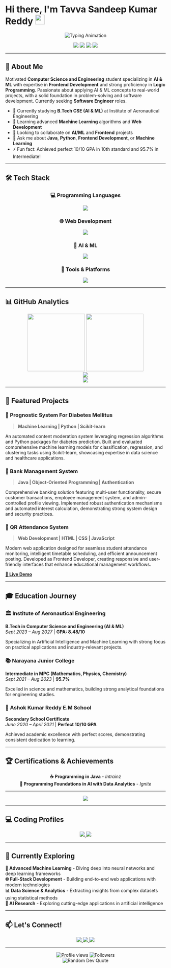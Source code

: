 # Hi there, I'm Tavva Sandeep Kumar Reddy <img src="https://media.giphy.com/media/hvRJCLFzcasrR4ia7z/giphy.gif" width="30">

<div align="center">
  <img src="https://readme-typing-svg.herokuapp.com/?lines=CSE+Student+(AI+%26+ML);Frontend+Developer;Machine+Learning+Enthusiast;Problem+Solver&font=Fira%20Code&center=true&width=380&height=50&duration=4000&pause=1000" alt="Typing Animation">
</div>

<p align="center">
  <img src="https://img.shields.io/badge/🎓-CSE%20AI%20%26%20ML%20Student-blue?style=flat-square" />
  <img src="https://img.shields.io/badge/📊-8.48%20GPA-green?style=flat-square" />
  <img src="https://img.shields.io/badge/🏆-Java%20Certified-gold?style=flat-square" />
  <img src="https://img.shields.io/badge/💼-Open%20to%20Opportunities-brightgreen?style=flat-square" />
</p>

---

## 🚀 About Me

Motivated **Computer Science and Engineering** student specializing in **AI & ML** with expertise in **Frontend Development** and strong proficiency in **Logic Programming**. Passionate about applying AI & ML concepts to real-world projects, with a solid foundation in problem-solving and software development. Currently seeking **Software Engineer** roles.

- 🔭 Currently studying **B.Tech CSE (AI & ML)** at Institute of Aeronautical Engineering
- 🌱 Learning advanced **Machine Learning** algorithms and **Web Development**
- 👯 Looking to collaborate on **AI/ML** and **Frontend** projects
- 💬 Ask me about **Java**, **Python**, **Frontend Development**, or **Machine Learning**
- ⚡ Fun fact: Achieved perfect 10/10 GPA in 10th standard and 95.7% in Intermediate!

---

## 🛠️ Tech Stack

<div align="center">

### 💻 Programming Languages
<a href="https://skillicons.dev">
  <img src="https://skillicons.dev/icons?i=java,python" />
</a>

### 🌐 Web Development  
<a href="https://skillicons.dev">
  <img src="https://skillicons.dev/icons?i=html,css,javascript,nodejs" />
</a>

### 🤖 AI & ML
<a href="https://skillicons.dev">
  <img src="https://skillicons.dev/icons?i=python" />
</a>

### 🔧 Tools & Platforms
<a href="https://skillicons.dev">
  <img src="https://skillicons.dev/icons?i=git,github,postman" />
</a>

</div>

---

## 📊 GitHub Analytics

<div align="center">
  <img height="180em" src="https://github-readme-stats.vercel.app/api?username=SandeepReddy100&show_icons=true&theme=tokyonight&include_all_commits=true&count_private=true&hide_border=true"/>
  <img height="180em" src="https://github-readme-stats.vercel.app/api/top-langs/?username=SandeepReddy100&layout=compact&langs_count=8&theme=tokyonight&hide_border=true"/>
</div>

<div align="center">
  <img src="https://github-readme-streak-stats.herokuapp.com/?user=SandeepReddy100&theme=tokyonight&hide_border=true"/>
</div>

<div align="center">
  <img src="https://github-readme-activity-graph.vercel.app/graph?username=SandeepReddy100&bg_color=1a1b27&color=70a5fd&line=70a5fd&point=ffb86c&area=true&hide_border=true"/>
</div>

---

## 🚀 Featured Projects

### 🏥 Prognostic System For Diabetes Mellitus
> **Machine Learning | Python | Scikit-learn**

An automated content moderation system leveraging regression algorithms and Python packages for diabetes prediction. Built and evaluated comprehensive machine learning models for classification, regression, and clustering tasks using Scikit-learn, showcasing expertise in data science and healthcare applications.

### 🏦 Bank Management System  
> **Java | Object-Oriented Programming | Authentication**

Comprehensive banking solution featuring multi-user functionality, secure customer transactions, employee management system, and admin-controlled profile viewing. Implemented robust authentication mechanisms and automated interest calculation, demonstrating strong system design and security practices.

### 📱 QR Attendance System
> **Web Development | HTML | CSS | JavaScript**

Modern web application designed for seamless student attendance monitoring, intelligent timetable scheduling, and efficient announcement posting. Developed as Frontend Developer, creating responsive and user-friendly interfaces that enhance educational management workflows.

**[🔗 Live Demo](https://iareattendancemgmt.vercel.app)**

---

## 🎓 Education Journey

### 🏛️ **Institute of Aeronautical Engineering**
**B.Tech in Computer Science and Engineering (AI & ML)**  
*Sept 2023 – Aug 2027* | **GPA: 8.48/10**

Specializing in Artificial Intelligence and Machine Learning with strong focus on practical applications and industry-relevant projects.

### 📚 **Narayana Junior College**
**Intermediate in MPC (Mathematics, Physics, Chemistry)**  
*Sept 2021 – Aug 2023* | **95.7%**

Excelled in science and mathematics, building strong analytical foundations for engineering studies.

### 🏫 **Ashok Kumar Reddy E.M School**
**Secondary School Certificate**  
*June 2020 – April 2021* | **Perfect 10/10 GPA**

Achieved academic excellence with perfect scores, demonstrating consistent dedication to learning.

---

## 🏆 Certifications & Achievements

<div align="center">

**☕ Programming in Java** - *Intrainz*  
**🤖 Programming Foundations in AI with Data Analytics** - *Ignite*

</div>

---

<div align="center">
  <img src="https://github-profile-trophy.vercel.app/?username=SandeepReddy100&theme=tokyonight&no-frame=true&no-bg=true&margin-w=15&column=7"/>
</div>

---

## 💻 Coding Profiles

<div align="center">
  <a href="https://leetcode.com/u/sandeep-reddy-08/">
    <img src="https://img.shields.io/badge/LeetCode-FFA116?style=for-the-badge&logo=leetcode&logoColor=black"/>
  </a>
  <a href="https://www.geeksforgeeks.org/user/23951arazy/">
    <img src="https://img.shields.io/badge/GeeksforGeeks-298D46?style=for-the-badge&logo=geeksforgeeks&logoColor=white"/>
  </a>
</div>

---

## 🌱 Currently Exploring

**🤖 Advanced Machine Learning** - Diving deep into neural networks and deep learning frameworks  
**🌐 Full-Stack Development** - Building end-to-end web applications with modern technologies  
**📊 Data Science & Analytics** - Extracting insights from complex datasets using statistical methods  
**🔬 AI Research** - Exploring cutting-edge applications in artificial intelligence

---

## 📫 Let's Connect!

<div align="center">
  <a href="mailto:reddyjr1982@gmail.com">
    <img src="https://img.shields.io/badge/Gmail-D14836?style=for-the-badge&logo=gmail&logoColor=white"/>
  </a>
  <a href="https://linkedin.com/in/tavva-sandeep-kumar-rddy-705966355">
    <img src="https://img.shields.io/badge/LinkedIn-0077B5?style=for-the-badge&logo=linkedin&logoColor=white"/>
  </a>
  <a href="https://github.com/SandeepReddy100">
    <img src="https://img.shields.io/badge/GitHub-100000?style=for-the-badge&logo=github&logoColor=white"/>
  </a>
</div>

---

<div align="center">
  <img src="https://komarev.com/ghpvc/?username=SandeepReddy100&label=Profile%20Views&color=0e75b6&style=flat-square" alt="Profile views" />
  <img src="https://img.shields.io/github/followers/SandeepReddy100?label=Followers&style=flat-square&color=0e75b6" alt="Followers" />
</div>

<div align="center">
  <img src="https://quotes-github-readme.vercel.app/api?type=horizontal&theme=tokyonight" alt="Random Dev Quote"/>
</div>

